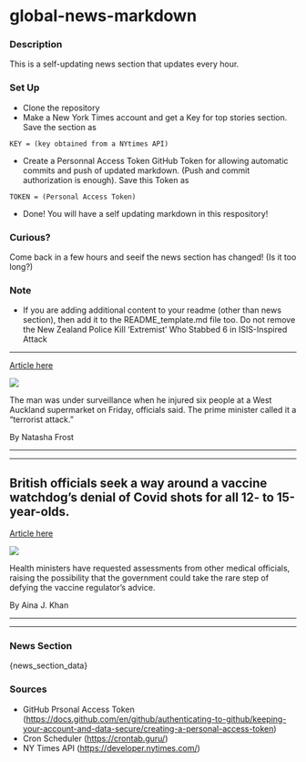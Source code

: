 # global-news-markdown

### Description 
This is a self-updating news section that updates every hour.

### Set Up 
* Clone the repository
* Make a New York Times account and get a Key for top stories section. Save the section as 
 ```
 KEY = (key obtained from a NYtimes API)
 ```
*  Create a Personnal Access Token GitHub Token for allowing automatic commits and push of updated markdown. (Push and commit authorization is enough). Save this Token as 
```
TOKEN = (Personal Access Token)
```
* Done! You will have a self updating markdown in this respository!

### Curious?
Come back in a few hours and seeif the news section has changed! (Is it too long?)

### Note
* If you are adding additional content to your readme (other than news section), then add it to the README_template.md file too. Do not remove the New Zealand Police Kill ‘Extremist’ Who Stabbed 6 in ISIS-Inspired Attack
-------------------------------------------------------------------------

[Article here](https://www.nytimes.com/2021/09/03/world/asia/new-zealand-isis-terrorist-attack.html)

[![](https://static01.nyt.com/images/2021/09/03/world/03NZ-ATTACK-02/merlin_194110572_18806db8-530b-4af4-ae86-04a553ebf139-superJumbo.jpg)](https://www.nytimes.com/2021/09/03/world/asia/new-zealand-isis-terrorist-attack.html)

The man was under surveillance when he injured six people at a West Auckland supermarket on Friday, officials said. The prime minister called it a “terrorist attack.”

By Natasha Frost

* * *

* * *

British officials seek a way around a vaccine watchdog’s denial of Covid shots for all 12- to 15-year-olds.
-----------------------------------------------------------------------------------------------------------

[Article here](https://www.nytimes.com/2021/09/03/world/uk-vaccines-children.html)

[![](https://static01.nyt.com/images/2021/09/03/world/03virus-briefing-britain/merlin_192674925_55bfff46-86f3-48d2-bce0-383adc6faea5-superJumbo.jpg)](https://www.nytimes.com/2021/09/03/world/uk-vaccines-children.html)

Health ministers have requested assessments from other medical officials, raising the possibility that the government could take the rare step of defying the vaccine regulator’s advice.

By Aina J. Khan

* * *

* * *

### News Section 
{news_section_data}


### Sources 
* GitHub Prsonal Access Token (https://docs.github.com/en/github/authenticating-to-github/keeping-your-account-and-data-secure/creating-a-personal-access-token)
* Cron Scheduler (https://crontab.guru/)
* NY Times API (https://developer.nytimes.com/)

